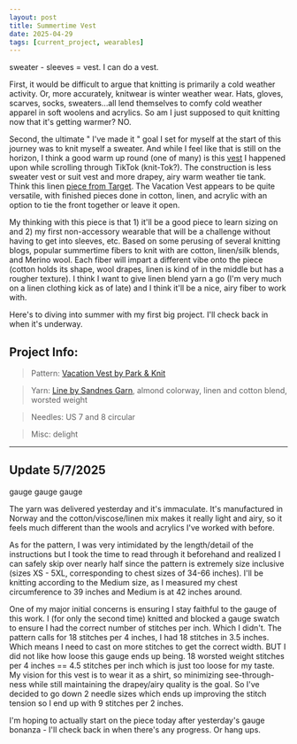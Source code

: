 ```yaml
---
layout: post
title: Summertime Vest
date: 2025-04-29
tags: [current_project, wearables]
---
```


sweater - sleeves = vest. I can do a vest. 


First, it would be difficult to argue that knitting is primarily a cold weather activity. Or, more accurately, knitwear is winter weather wear. Hats, gloves, scarves, socks, sweaters...all lend themselves to comfy cold weather apparel in soft woolens and acrylics. So am I just supposed to quit knitting now that it's getting warmer? NO. 

Second, the ultimate " I've made it " goal I set for myself at the start of this journey was to knit myself a sweater. And while I feel like that is still on the horizon, I think a good warm up round (one of many) is this [vest](https://www.ravelry.com/patterns/library/vacation-vest) I happened upon while scrolling through TikTok (knit-Tok?). The construction is less sweater vest or suit vest and more drapey, airy warm weather tie tank. Think this linen [piece from Target](https://www.target.com/p/women-s-linen-tie-v-neck-blouse-a-new-day/-/A-93341549?preselect=93194846#lnk=sametab). The Vacation Vest appears to be quite versatile, with finished pieces done in cotton, linen, and acrylic with an option to tie the front together or leave it open. 

My thinking with this piece is that 1) it'll be a good piece to learn sizing on and 2) my first non-accessory wearable that will be a challenge without having to get into sleeves, etc. Based on some perusing of several knitting blogs, popular summertime fibers to knit with are cotton, linen/silk blends, and Merino wool. Each fiber will impart a different vibe onto the piece (cotton holds its shape, wool drapes, linen is kind of in the middle but has a rougher texture). I think I want to give linen blend yarn a go (I'm very much on a linen clothing kick as of late) and I think it'll be a nice, airy fiber to work with. 

Here's to diving into summer with my first big project. I'll check back in when it's underway.

## Project Info: 
> Pattern: [Vacation Vest by Park & Knit](https://www.ravelry.com/patterns/library/vacation-vest)

> Yarn: [Line by Sandnes Garn](https://www.sandnes-garn.com/line), almond colorway, linen and cotton blend, worsted weight

> Needles: US 7 and 8 circular

> Misc: delight


---
## Update 5/7/2025

gauge gauge gauge


The yarn was delivered yesterday and it's immaculate. It's manufactured in Norway and the cotton/viscose/linen mix makes it really light and airy, so it feels much different than the wools and acrylics I've worked with before. 

As for the pattern, I was very intimidated by the length/detail of the instructions but I took the time to read through it beforehand and realized I can safely skip over nearly half since the pattern is extremely size inclusive (sizes XS - 5XL, corresponding to chest sizes of 34-66 inches). I'll be knitting according to the Medium size, as I measured my chest circumference to 39 inches and Medium is at 42 inches around. 

One of my major initial concerns is ensuring I stay faithful to the gauge of this work. I (for only the second time) knitted and blocked a gauge swatch to ensure I had the correct number of stitches per inch. Which I didn't. The pattern calls for 18 stitches per 4 inches, I had 18 stitches in 3.5 inches. Which means I need to cast on more stitches to get the correct width. BUT I did not like how loose this gauge ends up being. 18 worsted weight stitches per 4 inches == 4.5 stitches per inch which is just too loose for my taste. My vision for this vest is to wear it as a shirt, so minimizing see-through-ness while still maintaining the drapey/airy quality is the goal. So I've decided to go down 2 needle sizes which ends up improving the stitch tension so I end up with 9 stitches per 2 inches. 

I'm hoping to actually start on the piece today after yesterday's gauge bonanza - I'll check back in when there's any progress. Or hang ups. 

